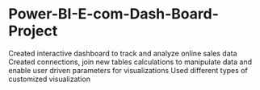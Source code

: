 # Power-BI-E-com-Dash-Board-Project
Created interactive dashboard to track and analyze online sales data  Created connections, join new tables calculations to manipulate data and enable user driven parameters for visualizations Used different types of customized visualization 
